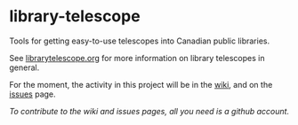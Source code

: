 # library-telescope
Tools for getting easy-to-use telescopes into Canadian public libraries.

See [librarytelescope.org](https://www.librarytelescope.org/) for more information on library telescopes in general.

For the moment, the activity in this project will be in the [wiki](https://github.com/ltp-canada/library-telescope/wiki), and on the [issues](https://github.com/ltp-canada/library-telescope/issues) page. 

_To contribute to the wiki and issues pages, all you need is a github account._
